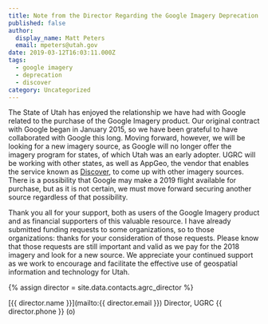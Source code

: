 ```yaml
---
title: Note from the Director Regarding the Google Imagery Deprecation
published: false
author:
  display_name: Matt Peters
  email: mpeters@utah.gov
date: 2019-03-12T16:03:11.000Z
tags:
  - google imagery
  - deprecation
  - discover
category: Uncategorized
---
```


The State of Utah has enjoyed the relationship we have had with Google related to the purchase of the Google Imagery product. Our original contract with Google began in January 2015, so we have been grateful to have collaborated with Google this long. Moving forward, however, we will be looking for a new imagery source, as Google will no longer offer the imagery program for states, of which Utah was an early adopter. UGRC will be working with other states, as well as AppGeo, the vendor that enables the service known as [Discover](/products/discover), to come up with other imagery sources. There is a possibility that Google may make a 2019 flight available for purchase, but as it is not certain, we must move forward securing another source regardless of that possibility.

Thank you all for your support, both as users of the Google Imagery product and as financial supporters of this valuable resource. I have already submitted funding requests to some organizations, so to those organizations: thanks for your consideration of those requests. Please know that those requests are still important and valid as we pay for the 2018 imagery and look for a new source. We appreciate your continued support as we work to encourage and facilitate the effective use of geospatial information and technology for Utah.

{% assign director = site.data.contacts.agrc_director %}

[{{ director.name }}](mailto:{{ director.email }})
Director, UGRC
{{ director.phone }} (o)
